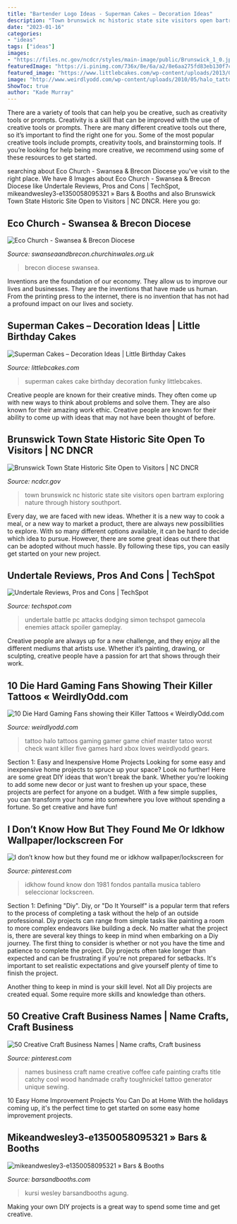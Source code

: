 ```yaml
---
title: "Bartender Logo Ideas - Superman Cakes – Decoration Ideas"
description: "Town brunswick nc historic state site visitors open bartram exploring nature through history southport"
date: "2023-01-16"
categories:
- "ideas"
tags: ["ideas"]
images:
- "https://files.nc.gov/ncdcr/styles/main-image/public/Brunswick_1_0.jpg?itok=JdIFW8GH"
featuredImage: "https://i.pinimg.com/736x/8e/6a/a2/8e6aa275fd83eb130f7c608148c4f4df.jpg"
featured_image: "https://www.littlebcakes.com/wp-content/uploads/2013/08/Superman-Cakes-Images.jpg"
image: "http://www.weirdlyodd.com/wp-content/uploads/2010/05/halo_tattoo.jpg"
ShowToc: true
author: "Kade Murray"
---
```



There are a variety of tools that can help you be creative, such as creativity tools or prompts.
Creativity is a skill that can be improved with the use of creative tools or prompts. There are many different creative tools out there, so it’s important to find the right one for you. Some of the most popular creative tools include prompts, creativity tools, and brainstorming tools. If you’re looking for help being more creative, we recommend using some of these resources to get started.

	

		
searching about Eco Church - Swansea &amp; Brecon Diocese you've visit to the right place. We have 8 Images about Eco Church - Swansea &amp; Brecon Diocese like Undertale Reviews, Pros and Cons | TechSpot, mikeandwesley3-e1350058095321 » Bars &amp; Booths and also Brunswick Town State Historic Site Open to Visitors | NC DNCR. Here you go:
		
    
## Eco Church - Swansea &amp; Brecon Diocese

<img loading=lazy src="https://swanseaandbrecon.contentfiles.net/media/images/eco_church.width-1200.jpg" onerror="this.onerror=null;this.src='https://tse2.mm.bing.net/th?id=OIP.HgGPdQAlMOj9HYYyd8V3FAHaDx&amp;pid=15.1';" alt="Eco Church - Swansea &amp; Brecon Diocese">

_Source: swanseaandbrecon.churchinwales.org.uk_

>brecon diocese swansea. 

	

Inventions are the foundation of our economy. They allow us to improve our lives and businesses. They are the inventions that have made us human. From the printing press to the internet, there is no invention that has not had a profound impact on our lives and society.

    
## Superman Cakes – Decoration Ideas | Little Birthday Cakes

<img loading=lazy src="https://www.littlebcakes.com/wp-content/uploads/2013/08/Superman-Cakes-Images.jpg" onerror="this.onerror=null;this.src='https://tse3.mm.bing.net/th?id=OIP.EvZTr6MLS-bJusV8JJq0IAHaJ4&amp;pid=15.1';" alt="Superman Cakes – Decoration Ideas | Little Birthday Cakes">

_Source: littlebcakes.com_

>superman cakes cake birthday decoration funky littlebcakes. 

	

Creative people are known for their creative minds. They often come up with new ways to think about problems and solve them. They are also known for their amazing work ethic. Creative people are known for their ability to come up with ideas that may not have been thought of before.

    
## Brunswick Town State Historic Site Open To Visitors | NC DNCR

<img loading=lazy src="https://files.nc.gov/ncdcr/styles/main-image/public/Brunswick_1_0.jpg?itok=JdIFW8GH" onerror="this.onerror=null;this.src='https://tse3.mm.bing.net/th?id=OIP.4f62jUwSeUlOjXaf_Q84xQHaEK&amp;pid=15.1';" alt="Brunswick Town State Historic Site Open to Visitors | NC DNCR">

_Source: ncdcr.gov_

>town brunswick nc historic state site visitors open bartram exploring nature through history southport. 

	

Every day, we are faced with new ideas. Whether it is a new way to cook a meal, or a new way to market a product, there are always new possibilities to explore. With so many different options available, it can be hard to decide which idea to pursue. However, there are some great ideas out there that can be adopted without much hassle. By following these tips, you can easily get started on your new project.

    
## Undertale Reviews, Pros And Cons | TechSpot

<img loading=lazy src="https://static.techspot.com/images/products/2017/pc-games/org/2015-12-28-product.jpg" onerror="this.onerror=null;this.src='https://tse1.mm.bing.net/th?id=OIP.R00cNfKf-qI3Yz8onU5F9gHaFi&amp;pid=15.1';" alt="Undertale Reviews, Pros and Cons | TechSpot">

_Source: techspot.com_

>undertale battle pc attacks dodging simon techspot gamecola enemies attack spoiler gameplay. 

	

Creative people are always up for a new challenge, and they enjoy all the different mediums that artists use. Whether it’s painting, drawing, or sculpting, creative people have a passion for art that shows through their work.

    
## 10 Die Hard Gaming Fans Showing Their Killer Tattoos « WeirdlyOdd.com

<img loading=lazy src="http://www.weirdlyodd.com/wp-content/uploads/2010/05/halo_tattoo.jpg" onerror="this.onerror=null;this.src='https://tse4.mm.bing.net/th?id=OIP.ijpg2Iq74FWnWVtutkBP_wHaJ4&amp;pid=15.1';" alt="10 Die Hard Gaming Fans showing their Killer Tattoos « WeirdlyOdd.com">

_Source: weirdlyodd.com_

>tattoo halo tattoos gaming gamer game chief master tatoo worst check want killer five games hard xbox loves weirdlyodd gears. 

	

Section 1: Easy and Inexpensive Home Projects
Looking for some easy and inexpensive home projects to spruce up your space? Look no further! Here are some great DIY ideas that won't break the bank.
Whether you're looking to add some new decor or just want to freshen up your space, these projects are perfect for anyone on a budget. With a few simple supplies, you can transform your home into somewhere you love without spending a fortune. So get creative and have fun!

    
## I Don’t Know How But They Found Me Or Idkhow Wallpaper/lockscreen For

<img loading=lazy src="https://i.pinimg.com/736x/42/87/9c/42879c22caa0ee12f00aee6a131b6061.jpg" onerror="this.onerror=null;this.src='https://tse4.mm.bing.net/th?id=OIP.4FCH4u1c62zcqsppk6CKgQHaNL&amp;pid=15.1';" alt="I don’t know how but they found me or idkhow wallpaper/lockscreen for">

_Source: pinterest.com_

>idkhow found know don 1981 fondos pantalla musica tablero seleccionar lockscreen. 

	

Section 1: Defining "Diy".
Diy, or "Do It Yourself" is a popular term that refers to the process of completing a task without the help of an outside professional. Diy projects can range from simple tasks like painting a room to more complex endeavors like building a deck. No matter what the project is, there are several key things to keep in mind when embarking on a Diy journey.
The first thing to consider is whether or not you have the time and patience to complete the project. Diy projects often take longer than expected and can be frustrating if you're not prepared for setbacks. It's important to set realistic expectations and give yourself plenty of time to finish the project.

Another thing to keep in mind is your skill level. Not all Diy projects are created equal. Some require more skills and knowledge than others.

    
## 50 Creative Craft Business Names | Name Crafts, Craft Business

<img loading=lazy src="https://i.pinimg.com/736x/8e/6a/a2/8e6aa275fd83eb130f7c608148c4f4df.jpg" onerror="this.onerror=null;this.src='https://tse2.mm.bing.net/th?id=OIP.oRGfc4NsmOb1AxWi6PVFMQHaJ3&amp;pid=15.1';" alt="50 Creative Craft Business Names | Name crafts, Craft business">

_Source: pinterest.com_

>names business craft name creative coffee cafe painting crafts title catchy cool wood handmade crafty toughnickel tattoo generator unique sewing. 

	

10 Easy Home Improvement Projects You Can Do at Home
With the holidays coming up, it's the perfect time to get started on some easy home improvement projects.

    
## Mikeandwesley3-e1350058095321 » Bars &amp; Booths

<img loading=lazy src="https://barsandbooths.com/wp-content/uploads/2012/10/mikeandwesley3-e1350058095321.jpg" onerror="this.onerror=null;this.src='https://tse1.mm.bing.net/th?id=OIP.ML6CIQ7Vbt3nLip_aq3tagHaJ4&amp;pid=15.1';" alt="mikeandwesley3-e1350058095321 » Bars &amp; Booths">

_Source: barsandbooths.com_

>kursi wesley barsandbooths agung. 

	

Making your own DIY projects is a great way to spend some time and get creative.

